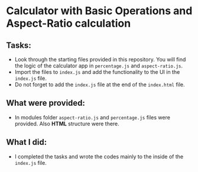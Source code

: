 # Calculator with Basic Operations and Aspect-Ratio calculation

## Tasks:

- Look through the starting files provided in this repository. You will find the logic of the calculator app in `percentage.js` and `aspect-ratio.js`.
- Import the files to `index.js` and add the functionality to the UI in the `index.js` file.
- Do not forget to add the `index.js` file at the end of the `index.html` file.

## What were provided:

- In modules folder `aspect-ratio.js` and `percentage.js` files were provided. Also **HTML** structure were there.

## What I did:

- I completed the tasks and wrote the codes mainly to the inside of the `index.js` file.
